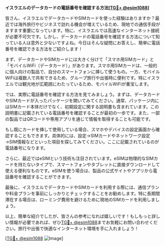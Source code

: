 **イスラエルのデータカードの電話番号を確認する方法[[TG💪+ @esim1088](https://t.me/s/esim1088)]**

皆さん、イスラエルでデータカードやSIMカードを使った経験はありますか？最近では海外旅行やビジネスで訪れる機会が増えているため、現地での通信手段がますます重要になっています。特に、イスラエルでは高速なインターネット接続が必要不可欠です。しかし、データカードの電話番号を確認する方法について知っている人は意外と少ないですよね。今日はそんな疑問にお答えし、簡単に電話番号を確認できる方法をご紹介します！

まず、データカードやSIMカードには大きく分けて「スマホ用SIMカード」と「モバイルWiFi（データカード）」があります。スマホ用SIMカードは、一般的に個人向けの製品で、自分のスマートフォンに挿して使うもの。一方、モバイルWiFiは複数人で共有できるため、グループ旅行や出張時に便利です。特にイスラエルでは観光地が広範囲にわたっているため、モバイルWiFiが重宝します。

では、実際に電話番号を確認する方法を見てみましょう。まずは、データカードやSIMカードが入ったパッケージを開いてみてください。通常、パッケージ内にはSIMカード本体だけでなく、初期設定に関する説明書も含まれています。この説明書に記載されている電話番号を確認することが最初の一歩です。また、一部の製品ではQRコードや専用アプリを通じて情報を取得することも可能です。

もし既にカードを挿して使用している場合、スマホやデバイスの設定画面から確認することもできます。具体的には、設定→SIMカードやネットワーク設定→SIM情報などといった項目を探してみてください。ここに記載されているのが電話番号になります。

さらに、最近ではeSIMという技術も注目されています。eSIMは物理的なSIMカードを持たないタイプで、スマートフォンやタブレットに直接ダウンロードして使える便利なものです。eSIMを使う場合は、製品の公式サイトやアプリから電話番号を確認することができます。

最後に、イスラエルでデータカードやSIMカードを利用する際には、通信プランや料金プランを事前にしっかりとチェックすることをお勧めします。特に長期間滞在する場合は、ローミング費用を避けるために現地のSIMカードを利用しましょう。

以上、簡単な紹介でしたが、皆さんの参考になれば嬉しいです！もしもっと詳しい情報が必要であれば、ぜひ[TG💪+ @esim1088](https://t.me/s/esim1088)までお気軽にお問い合わせください。旅行や出張で快適なインターネット環境を手に入れましょう！

[[TG💪+ @esim1088](https://t.me/s/esim1088) ![Image](https://i.postimg.cc/Y0z9fWf4/image.png)]